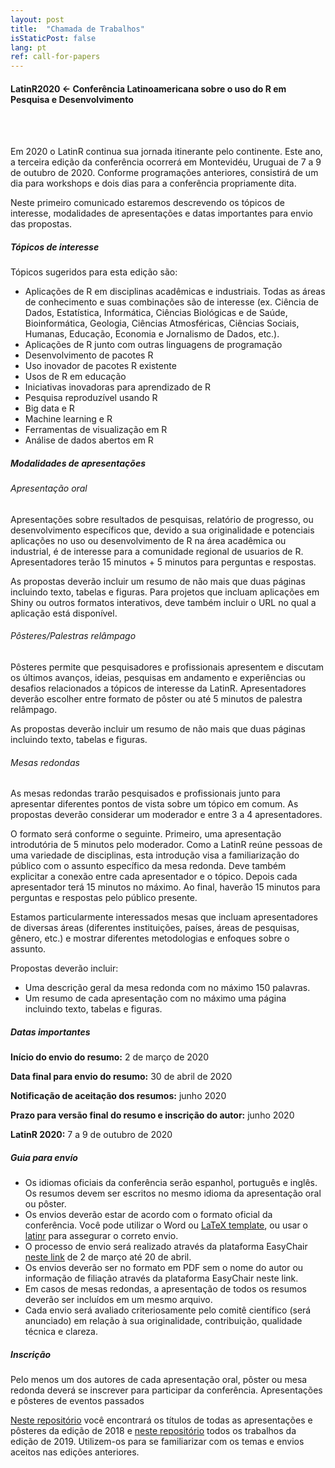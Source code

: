 ```yaml
---
layout: post
title:  "Chamada de Trabalhos"
isStaticPost: false
lang: pt
ref: call-for-papers
---
```



#### LatinR2020 <- Conferência Latinoamericana sobre o uso do R em Pesquisa e Desenvolvimento
<br>
<br>

Em 2020 o LatinR continua sua jornada itinerante pelo continente. Este ano, a terceira edição da conferência ocorrerá em Montevidéu, Uruguai de 7 a 9 de outubro de 2020. Conforme programações anteriores, consistirá de um dia para workshops e dois dias para a conferência propriamente dita.

Neste primeiro comunicado estaremos descrevendo os tópicos de interesse, modalidades de apresentações e datas importantes para envio das propostas.

##### Tópicos de interesse

Tópicos sugeridos para esta edição são:

* Aplicações de R em disciplinas acadêmicas e industriais. Todas as áreas de conhecimento e suas combinações são de interesse (ex. Ciência de Dados, Estatística, Informática, Ciências Biológicas e de Saúde, Bioinformática, Geologia, Ciências Atmosféricas, Ciências Sociais, Humanas, Educação, Economia e Jornalismo de Dados, etc.).
* Aplicações de R junto com outras linguagens de programação
* Desenvolvimento de pacotes R
* Uso inovador de pacotes R existente
* Usos de R em educação
* Iniciativas inovadoras para aprendizado de R
* Pesquisa reproduzível usando R
* Big data e R
* Machine learning e R
* Ferramentas de visualização em R
* Análise de dados abertos em R

##### Modalidades de apresentações

###### Apresentação oral

Apresentações sobre resultados de pesquisas, relatório de progresso, ou desenvolvimento específicos que, devido a sua originalidade e potenciais aplicações no uso ou desenvolvimento de R na área acadêmica ou industrial, é de interesse para a comunidade regional de usuarios de R. Apresentadores terão 15 minutos + 5 minutos para perguntas e respostas.

As propostas deverão incluir um resumo de não mais que duas páginas incluindo texto, tabelas e figuras. Para projetos que incluam aplicações em Shiny ou outros formatos interativos, deve também incluir o URL no qual a aplicação está disponível.

###### Pôsteres/Palestras relâmpago

Pôsteres permite que pesquisadores e profissionais apresentem e discutam os últimos avanços, ideias, pesquisas em andamento e experiências ou desafios relacionados a tópicos de interesse da LatinR. Apresentadores deverão escolher entre formato de pôster ou até 5 minutos de palestra relâmpago.

As propostas deverão incluir um resumo de não mais que duas páginas incluindo texto, tabelas e figuras.

###### Mesas redondas

As mesas redondas trarão pesquisados e profissionais junto para apresentar diferentes pontos de vista sobre um tópico em comum. As propostas deverão considerar um moderador e entre 3 a 4 apresentadores.

O formato será conforme o seguinte. Primeiro, uma apresentação introdutória de 5 minutos pelo moderador. Como a LatinR reúne pessoas de uma variedade de disciplinas, esta introdução visa a familiarização do público com o assunto específico da mesa redonda. Deve também explicitar a conexão entre cada apresentador e o tópico. Depois cada apresentador terá 15 minutos no máximo. Ao final, haverão 15 minutos para perguntas e respostas pelo público presente.

Estamos particularmente interessados mesas que incluam apresentadores de diversas áreas (diferentes instituições, países, áreas de pesquisas, gênero, etc.) e mostrar diferentes metodologias e enfoques sobre o assunto.

Propostas deverão incluir:
* Uma descrição geral da mesa redonda com no máximo 150 palavras.
* Um resumo de cada apresentação com no máximo uma página incluindo texto, tabelas e figuras.

##### Datas importantes

**Início do envio do resumo:** 2 de março de 2020

**Data final para envio do resumo:** 30 de abril de 2020

**Notificação de aceitação dos resumos:** junho 2020

**Prazo para versão final do resumo e inscrição do autor:** junho 2020

**LatinR 2020:** 7 a 9 de outubro de 2020

##### Guia para envío

* Os idiomas oficiais da conferência serão espanhol, português e inglês. Os resumos devem ser escritos no mesmo idioma da apresentação oral ou pôster.
* Os envios deverão estar de acordo com o formato oficial da conferência. Você pode utilizar o Word ou [LaTeX template](https://github.com/LatinR/latinr/raw/master/inst/rmarkdown/templates/latinr_article/latinr_article.zip), ou usar o [latinr](https://github.com/LatinR/latinr) para assegurar o correto envio.
* O processo de envio será realizado através da plataforma EasyChair [neste link](http://bit.ly/latinr2020-easychair) de 2 de março até 20 de abril.
* Os envios deverão ser no formato em PDF sem o nome do autor ou informação de filiação através da plataforma EasyChair neste link.
* Em casos de mesas redondas, a apresentação de todos os resumos deverão ser incluídos em um mesmo arquivo.
* Cada envio será avaliado criteriosamente pelo comitê científico (será anunciado) em relação à sua originalidade, contribuição, qualidade técnica e clareza.

##### Inscrição

Pelo menos um dos autores de cada apresentação oral, pôster ou mesa redonda deverá se inscrever para participar da conferência.
Apresentações e pôsteres de eventos passados

[Neste repositório](https://github.com/LatinR/presentaciones-LatinR2018) você encontrará os títulos de todas as apresentações e pôsteres da edição de 2018 e [neste repositório](https://github.com/LatinR/presentaciones-LatinR2019) todos os trabalhos da edição de 2019. Utilizem-os para se familiarizar com os temas e envios aceitos nas edições anteriores.